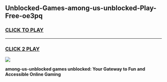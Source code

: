 
## Unblocked-Games-among-us-unblocked-Play-Free-oe3pq
<h3>
<a href="https://premium76.site?title=among-us-unblocked&ref=10A">CLICK TO PLAY</a></h3>
<hr>

<h3>
<a href="https://premium76.site?title=among-us-unblocked&ref=10A">CLICK 2 PLAY</a>
  
</h3>

<a href="https://premium76.site?title=among-us-unblocked&ref=10A"><img src="https://clearcache.store/games.png"></a>


**among-us-unblocked games unblocked: Your Gateway to Fun and Accessible Online Gaming**
